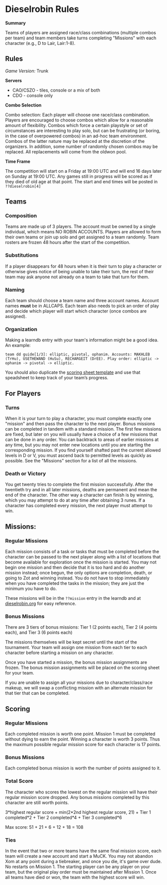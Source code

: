 # Dieselrobin Rules

**Summary**

Teams of players are assigned race/class combinations (multiple combos per team)
and team members take turns completing "Missions" with each character (e.g., D
to Lair, Lair:1-8).

## Rules

*Game Version:* Trunk

**Servers**

* CAO/CSZO - tiles, console or a mix of both
* CDO - console only

**Combo Selection** 

Combo selection: Each player will choose one race/class combination. Players are
encouraged to choose combos which allow for a reasonable amount of flexibility.
Combos  which force a certain playstyle or set of circumstances are interesting
to play solo, but can be frustrating (or boring, in the case of overpowered
combos) in an ad-hoc team environment. Combos of the latter nature may be
replaced at the discretion of the organizers. In addition, some number of
randomly chosen combos may be replaced. All replacements will come from the
oldwon pool.

**Time Frame**

The competition will start on a Friday at 19:00 UTC and will end 16 days later
on Sunday at 19:00 UTC. Any games still in progress will be scored as if they
died of old age at that point. The start and end times will be posted in
`??dieselrobin[4]`


## Teams

### Composition

Teams are made up of 3 players. The account must be owned by a single
individual, which means NO ROBIN ACCOUNTS. Players are allowed to form their
own teams or join up solo and get assigned to a team randomly. Team rosters are
frozen 48 hours after the start of the competition. 

### Substitutions

If a player disappears for 48 hours when it is their turn to play a character or
otherwise gives notice of being unable to take their turn, the rest of their
team may ask anyone not already on a team to take that turn for them.

### Naming

Each team should choose a team name and three account names. Account
names **must** be in ALLCAPS. Each team also needs to pick an order of play and
decide which player will start which character (once combos are assigned).

### Organization

Making a learndb entry with your team's information might be a good idea. An example:

    team dd guide[1/3]: elliptic, pivotal, ophanim. Accounts: MAKHLEB 
    (TrHu), USETHEWAND (HuSu), RECHARGEIT (DrEE). Play order: elliptic ->
    ophanim -> pivotal -> elliptic.

You should also duplicate the [scoring sheet template](https://docs.google.com/spreadsheet/ccc?key=0AsDUl9FTpJmLdEh2ZnYtUlp3a3BESWJlUERqYklCdUE)
and use that speadsheet to keep track of your team’s progress.


## For Players

### Turns

When it is your turn to play a character, you must complete exactly one
"mission" and then pass the character to the next player. Bonus missions can be
completed in tandem with a standard mission. The first few missions are fixed,
but later on you will usually have a choice of a few missions that can be done
in any order. You can backtrack to areas of earlier missions at any time, but
you may not enter new locations until you are starting the corresponding
mission. If you find yourself shafted past the current allowed levels in D or V,
you must ascend back to permitted levels as quickly as possible. See the
"Missions" section for a list of all the missions.

### Death or Victory

You get twenty tries to complete the first mission successfully. After the
twentieth try and in all later missions, deaths are permanent and mean the end
of the character. The other way a character can finish is by winning, which you
may attempt to do at any time after obtaining 3 runes. If a character has
completed every mission, the next player must attempt to win.


## Missions:

### Regular Missions

Each mission consists of a task or tasks that must be completed before
the character can be passed to the next player along with a list of locations
that become available for exploration once the mission is started. You may not
begin one mission and then decide that it is too hard and do another mission
instead; once begun, the only options are completion, death, or going to Zot and
winning instead. You do not have to stop immediately when you have completed the
tasks in the mission; they are just the minimum you have to do.

These missions will be in the `??mission` entry in the learndb and at [dieselrobin.org](http://dieselrobin.org/rules) for easy reference.


### Bonus Missions

There are 3 tiers of bonus missions: Tier 1 (2 points each), Tier 2 (4 points
each), and Tier 3 (6 points each)

The missions themselves will be kept secret until the start of the tournament.
Your team will assign one mission from each tier to each character before
starting a mission on any character.

Once you have started a mission, the bonus mission assignments are frozen.
The bonus mission assignments will be placed on the scoring sheet for your team.

If you are unable to assign all your missions due to character/class/race
makeup, we will swap a conflicting mission with an alternate mission for that
tier that can be completed.


## Scoring

### Regular Missions

Each completed mission is worth one point. Mission 1 must be completed without
dying to earn the point. Winning a character is worth 3 points. Thus the maximum
possible regular mission score for each character is 17 points. 

### Bonus Missions

Each completed bonus mission is worth the number of points assigned to it.

### Total Score

The character who scores the lowest on the regular mission will have their
regular mission score dropped. Any bonus missions completed by this character
are still worth points. 

3\*highest regular score + min(2\*2nd highest regular score, 21) + Tier 1 completed\*2 + Tier 2 completed\*4 + Tier 3 completed\*6
 
Max score: 51 + 21 + 6 + 12 + 18 = 108

### Ties

In the event that two or more teams have the same final mission score, each team
will create a new account and start a MuCK. You may not abandon Xom at any point
during a tiebreaker, and once you die, it's game over dude. No restarts on
Mission 1.  The starting player can be any player on your team, but the original
play order must be maintained after Mission 1. Once all teams have died or won,
the team with the highest score will win.
